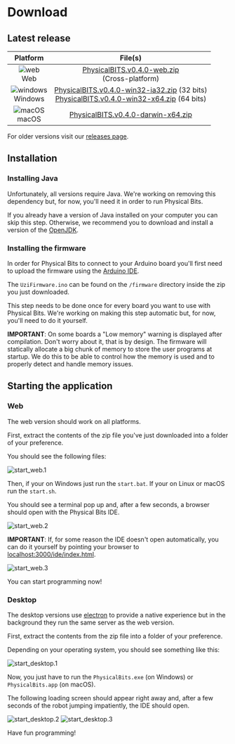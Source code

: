 # Download

## Latest release

| Platform | File(s) |
| :---: |:---:|
| ![web](https://gira.github.io/PhysicalBits/img/browsers.png)<br>Web | [PhysicalBITS.v0.4.0-web.zip](https://github.com/GIRA/PhysicalBits/releases/download/v0.4.0/PhysicalBITS.v0.4.0-web.zip) <br> (Cross-platform)|
| ![windows](https://gira.github.io/PhysicalBits/img/windows.png)<br>Windows | [PhysicalBITS.v0.4.0-win32-ia32.zip](https://github.com/GIRA/PhysicalBits/releases/download/v0.4.0/PhysicalBITS.v0.4.0-win32-ia32.zip) (32 bits)<br>[PhysicalBITS.v0.4.0-win32-x64.zip](https://github.com/GIRA/PhysicalBits/releases/download/v0.4.0/PhysicalBITS.v0.4.0-win32-x64.zip) (64 bits) |
| ![macOS](https://gira.github.io/PhysicalBits/img/macos.png)<br>macOS | [PhysicalBITS.v0.4.0-darwin-x64.zip](https://github.com/GIRA/PhysicalBits/releases/download/v0.4.0/PhysicalBITS.v0.4.0-darwin-x64.zip) |

For older versions visit our [releases page](https://github.com/GIRA/PhysicalBits/releases).

## Installation

### Installing Java

Unfortunately, all versions require Java. We're working on removing this dependency but, for now, you'll need it in order to run Physical Bits.

If you already have a version of Java installed on your computer you can skip this step. Otherwise, we recommend you to download and install a version of the [OpenJDK](https://openjdk.java.net/).

### Installing the firmware

In order for Physical Bits to connect to your Arduino board you'll first need to upload the firmware using the [Arduino IDE](https://www.arduino.cc/en/Main/Software).

The `UziFirmware.ino` can be found on the `/firmware` directory inside the zip you just downloaded.

This step needs to be done once for every board you want to use with Physical Bits. We're working on making this step automatic but, for now, you'll need to do it yourself.

__IMPORTANT__: On some boards a "Low memory" warning is displayed after compilation. Don't worry about it, that is by design. The firmware will statically allocate a big chunk of memory to store the user programs at startup. We do this to be able to control how the memory is used and to properly detect and handle memory issues.

## Starting the application

### Web

The web version should work on all platforms.

First, extract the contents of the zip file you've just downloaded into a folder of your preference.

You should see the following files:

![start_web.1](./img/start_web.1.png)

Then, if your on Windows just run the `start.bat`. If your on Linux or macOS run the `start.sh`.

You should see a terminal pop up and, after a few seconds, a browser should open with the Physical Bits IDE.

![start_web.2](./img/start_web.2.png)

__IMPORTANT__: If, for some reason the IDE doesn't open automatically, you can do it yourself by pointing your browser to [localhost:3000/ide/index.html](http://localhost:3000/ide/index.html).

![start_web.3](./img/start_web.3.png)

You can start programming now!

### Desktop

The desktop versions use [electron](https://www.electronjs.org/) to provide a native experience but in the background they run the same server as the web version.

First, extract the contents from the zip file into a folder of your preference.

Depending on your operating system, you should see something like this:

![start_desktop.1](./img/start_desktop.1.png)

Now, you just have to run the `PhysicalBits.exe` (on Windows) or `PhysicalBits.app` (on macOS).

The following loading screen should appear right away and, after a few seconds of the robot jumping impatiently, the IDE should open.

![start_desktop.2](./img/impatient_bot.gif)
![start_desktop.3](./img/start_desktop.3.png)

Have fun programming!
